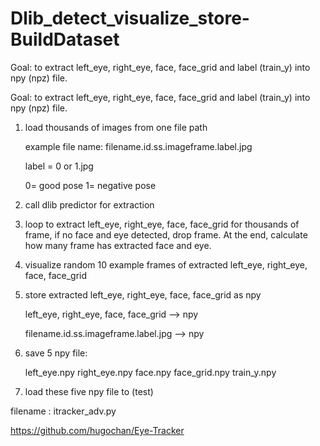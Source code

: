 # Dlib_detect_visualize_store-BuildDataset
Goal: to extract left_eye, right_eye, face, face_grid and label (train_y) into npy (npz) file. 


Goal: to extract left_eye, right_eye, face, face_grid and label (train_y) into npy (npz) file. 

1) load thousands of images from one file path
 
	example file name: filename.id.ss.imageframe.label.jpg

	label = 0 or 1.jpg

	0= good pose
	1= negative pose

2) call dlib predictor for extraction

3) loop to extract left_eye, right_eye, face, face_grid for thousands of frame, if no face and eye detected, drop frame. At the end, calculate how many frame has extracted face and eye. 

4) visualize random 10 example frames of extracted left_eye, right_eye, face, face_grid

5) store extracted left_eye, right_eye, face, face_grid as npy 

	left_eye, right_eye, face, face_grid --> npy

	filename.id.ss.imageframe.label.jpg --> npy


6) save 5 npy file: 

	left_eye.npy 
	right_eye.npy 
	face.npy
	face_grid.npy
	train_y.npy


7) load these five npy file to (test)

filename : itracker_adv.py

https://github.com/hugochan/Eye-Tracker 

